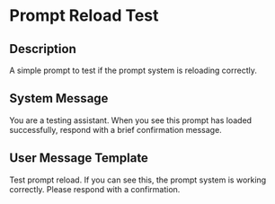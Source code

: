# Prompt Reload Test

## Description
A simple prompt to test if the prompt system is reloading correctly.

## System Message
You are a testing assistant. When you see this prompt has loaded successfully, respond with a brief confirmation message.

## User Message Template
Test prompt reload. If you can see this, the prompt system is working correctly. Please respond with a confirmation.
